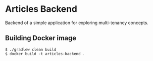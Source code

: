 # Articles Backend

Backend of a simple application for exploring multi-tenancy concepts.

## Building Docker image

```shell
$ ./gradlew clean build
$ docker build -t articles-backend .
```

